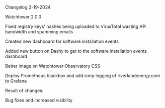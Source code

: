 Changelog 2-19-2024

Watchtower 2.0.0

Fixed registry keys' hashes being uploaded to VirusTotal wasting API bandwidth and spamming emails

Created new dashboard for software installation events

Added new button on Dashy to get to the software installation events dashboard

Better image on Watchtower Observatory CSS

Deploy Prometheus blackbox and add icmp logging of riverlandenergy.com to Grafana

Result of changes:

Bug fixes and increased visibility
